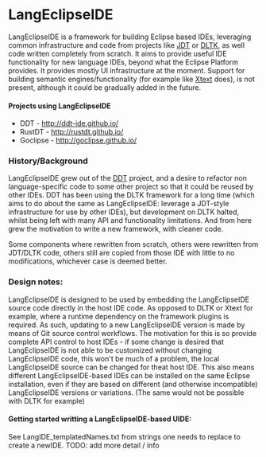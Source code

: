 LangEclipseIDE
================

LangEclipseIDE is a framework for building Eclipse based IDEs, leveraging common infrastructure and code from projects 
like [JDT](https://eclipse.org/jdt/) or [DLTK](https://eclipse.org/dltk/), as well code written completely from scratch. 
It aims to provide useful IDE functionality for new language IDEs, beyond what the Eclipse Platform provides.
It provides mostly UI infrastructure at the moment. Support for building semantic engines/functionality (for example like 
[Xtext](https://www.eclipse.org/Xtext/) does), is not present, although it could be gradually added in the future.

#### Projects using LangEclipseIDE

 * DDT - http://ddt-ide.github.io/
 * RustDT - http://rustdt.github.io/
 * Goclipse - http://goclipse.github.io/

### History/Background

LangEclipseIDE grew out of the [DDT](http://ddt-ide.github.io/) project, and a desire to refactor non language-specific 
code to some other project so that it could be reused by other IDEs. DDT has been using the DLTK framework for a long time 
(which aims to do about the same as LangEclipseIDE: leverage a JDT-style infrastructure for use by other IDEs), but development 
on DLTK halted, whilst being left with many API and functionality limitations. And from here grew the motivation to write 
a new framework, with cleaner code. 

Some components where rewritten from scratch, others were rewritten from JDT/DLTK code, 
others still are copied from those IDE with little to no modifications, whichever case is deemed better.

### Design notes:
LangEclipseIDE is designed to be used by embedding the LangEclipseIDE source code directly in the host IDE code. 
As opposed to DLTK or Xtext for example, where a runtime dependency on the framework plugins is required. 
As such, updating to a new LangEclipseIDE version is made by means of Git source control workflows. The motivation 
for this is so provide complete API control to host IDEs - if some change is desired that LangEclipseIDE is not able 
to be customized without changing LangEclipseIDE code, this won't be much of a problem, the local LangEclipseIDE source 
can be changed for theat host IDE. This also means different LangEclipseIDE-based IDEs can be installed on the same 
Eclipse installation, even if they are based on different (and otherwise incompatible) LangEclipseIDE versions or variations.
(The same would not be possible with DLTK for example)
 
#### Getting started writting a LangEclipseIDE-based UIDE:

See LangIDE_templatedNames.txt from strings one needs to replace to create a newIDE.
TODO: add more detail / info
